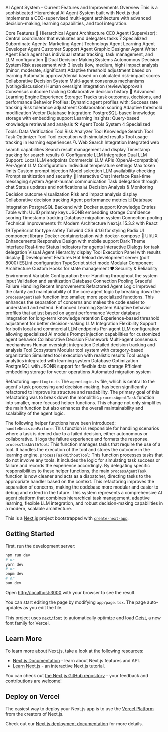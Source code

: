 AI Agent System - Current Features and Improvements
Overview
This is a sophisticated Hierarchical AI Agent System built with Next.js that implements a CEO-supervised multi-agent architecture with advanced decision-making, learning capabilities, and tool integration.

Core Features
🏢 Hierarchical Agent Architecture
CEO Agent (Supervisor): Central coordinator that evaluates and delegates tasks
7 Specialized Subordinate Agents:
Marketing Agent
Technology Agent
Learning Agent
Developer Agent
Customer Support Agent
Graphic Designer Agent
Writer Agent
Each agent has individual status tracking, task management, and LLM configuration
🤖 Dual Decision-Making Systems
Autonomous Decision System
Risk assessment with 3 levels (low, medium, high)
Impact analysis (minor, moderate, significant)
Adaptive threshold adjustment based on learning
Automatic approval/denial based on calculated risk-impact scores
Collaborative Decision System
Multi-agent consensus mechanisms (voting/discussion)
Human oversight integration (review/approval)
Consensus outcome tracking
Collaborative decision history
🧠 Advanced Learning Engine
Experience Storage: Tracks task outcomes, decisions, and performance
Behavior Profiles: Dynamic agent profiles with:
Success rate tracking
Risk tolerance adjustment
Collaboration scoring
Adaptive threshold modification
Vector Database Integration: PostgreSQL-based knowledge storage with embedding support
Learning Insights: Query-based knowledge retrieval and analysis
🛠️ Agent Tools System
4 Specialized Tools:
Data Verification Tool
Risk Analyzer Tool
Knowledge Search Tool
Task Optimizer Tool
Tool execution with simulated results
Tool usage tracking in learning experiences
🔍 Web Search Integration
Integrated web search capabilities
Search result management and display
Timestamp tracking for search results
⚙️ Configurable LLM Integration
Dual LLM Support:
Local LLM endpoints
Commercial LLM APIs (OpenAI-compatible)
Per-Agent LLM Configuration:
Individual temperature settings
Max token limits
Custom prompt injection
Model selection
LLM availability checking
Prompt sanitization and security
💬 Interactive Chat Interface
Real-time messaging system
Agent-human communication
Task delegation through chat
Status updates and notifications
📊 Decision Analysis & Monitoring
Decision outcome visualization
Risk and impact analysis display
Collaborative decision tracking
Agent performance metrics
🗄️ Database Integration
PostgreSQL Backend with Docker support
Knowledge Entries Table with:
UUID primary keys
JSONB embedding storage
Confidence scoring
Timestamp tracking
Database migration system
Connection pooling
Technical Improvements
🏗️ Modern Architecture
Next.js 15.3.2 with React 19
TypeScript for type safety
Tailwind CSS 4.1.6 for styling
Radix UI component library
Docker containerization with docker-compose
🎨 UI/UX Enhancements
Responsive Design with mobile support
Dark Theme interface
Real-time Status Indicators for agents
Interactive Dialogs for task delegation
Visual Agent Hierarchy display
Tool Execution Panel with results display
🔧 Development Features
Hot Reload development server (port 8000)
ESLint configuration
TypeScript strict mode
Modular Component Architecture
Custom Hooks for state management
🛡️ Security & Reliability
Environment Variable Configuration
Error Handling throughout the system
Input Validation and sanitization
Database Connection Pooling
Graceful Failure Handling
Recent Improvements
Refactored Agent Logic
Improved the clarity and maintainability of the core agent logic by breaking down the `processAgentTask` function into smaller, more specialized functions. This enhances the separation of concerns and makes the code easier to understand and extend.
Enhanced Learning System
Adaptive behavior profiles that adjust based on agent performance
Vector database integration for long-term knowledge retention
Experience-based threshold adjustment for better decision-making
LLM Integration Flexibility
Support for both local and commercial LLM endpoints
Per-agent LLM configuration allowing specialized AI models
Prompt injection capabilities for customized agent behavior
Collaborative Decision Framework
Multi-agent consensus mechanisms
Human oversight integration
Detailed decision tracking and analysis
Tool Ecosystem
Modular tool system with category-based organization
Simulated tool execution with realistic results
Tool usage analytics integrated with learning system
Database Optimization
PostgreSQL with JSONB support for flexible data storage
Efficient embedding storage for vector operations
Automated migration system

Refactoring `agentLogic.ts`
The `agentLogic.ts` file, which is central to the agent's task processing and decision-making, has been significantly refactored to improve its structure and readability. The primary goal of this refactoring was to break down the monolithic `processAgentTask` function into smaller, more focused helper functions. This change not only simplifies the main function but also enhances the overall maintainability and scalability of the agent logic.

The following helper functions have been introduced:
`handleDecisionFailure`: This function is responsible for handling scenarios where a task is denied due to a failed decision, either autonomous or collaborative. It logs the failure experience and formats the response.
`processTaskWithTool`: This function manages tasks that require the use of a tool. It handles the execution of the tool and stores the outcome in the learning engine.
`processTaskWithoutTool`: This function processes tasks that do not involve any tools. It includes the logic for simulating task success or failure and records the experience accordingly.
By delegating specific responsibilities to these helper functions, the main `processAgentTask` function is now cleaner and acts as a dispatcher, directing tasks to the appropriate handler based on the context. This refactoring improves the separation of concerns, making the codebase more modular and easier to debug and extend in the future.
This system represents a comprehensive AI agent platform that combines hierarchical task management, adaptive learning, flexible LLM integration, and robust decision-making capabilities in a modern, scalable architecture.



This is a [Next.js](https://nextjs.org) project bootstrapped with [`create-next-app`](https://nextjs.org/docs/app/api-reference/cli/create-next-app).

## Getting Started

First, run the development server:

```bash
npm run dev
# or
yarn dev
# or
pnpm dev
# or
bun dev
```

Open [http://localhost:3000](http://localhost:3000) with your browser to see the result.

You can start editing the page by modifying `app/page.tsx`. The page auto-updates as you edit the file.

This project uses [`next/font`](https://nextjs.org/docs/app/building-your-application/optimizing/fonts) to automatically optimize and load [Geist](https://vercel.com/font), a new font family for Vercel.

## Learn More

To learn more about Next.js, take a look at the following resources:

- [Next.js Documentation](https://nextjs.org/docs) - learn about Next.js features and API.
- [Learn Next.js](https://nextjs.org/learn) - an interactive Next.js tutorial.

You can check out [the Next.js GitHub repository](https://github.com/vercel/next.js) - your feedback and contributions are welcome!

## Deploy on Vercel

The easiest way to deploy your Next.js app is to use the [Vercel Platform](https://vercel.com/new?utm_medium=default-template&filter=next.js&utm_source=create-next-app&utm_campaign=create-next-app-readme) from the creators of Next.js.

Check out our [Next.js deployment documentation](https://nextjs.org/docs/app/building-your-application/deploying) for more details.
